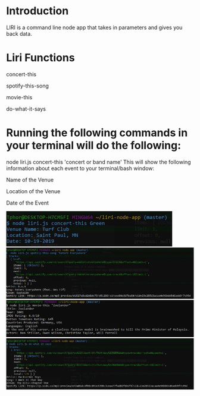 # Introduction
LIRI is a command line node app that takes in parameters and gives you back data.

# Liri Functions
concert-this

spotify-this-song

movie-this

do-what-it-says

# Running the following commands in your terminal will do the following:
node liri.js concert-this 'concert or band name'
This will show the following information about each event to your terminal/bash window:

Name of the Venue

Location of the Venue

Date of the Event

![Image of Yaktocat](https://github.com/Tphorton14/liri-node-app/blob/master/images/concert.JPG)
![Image of Yaktocat](https://github.com/Tphorton14/liri-node-app/blob/master/images/spot.JPG)
![Image of Yaktocat](https://github.com/Tphorton14/liri-node-app/blob/master/images/pic3.JPG)
![Image of Yaktocat](https://github.com/Tphorton14/liri-node-app/blob/master/images/do.JPG)
